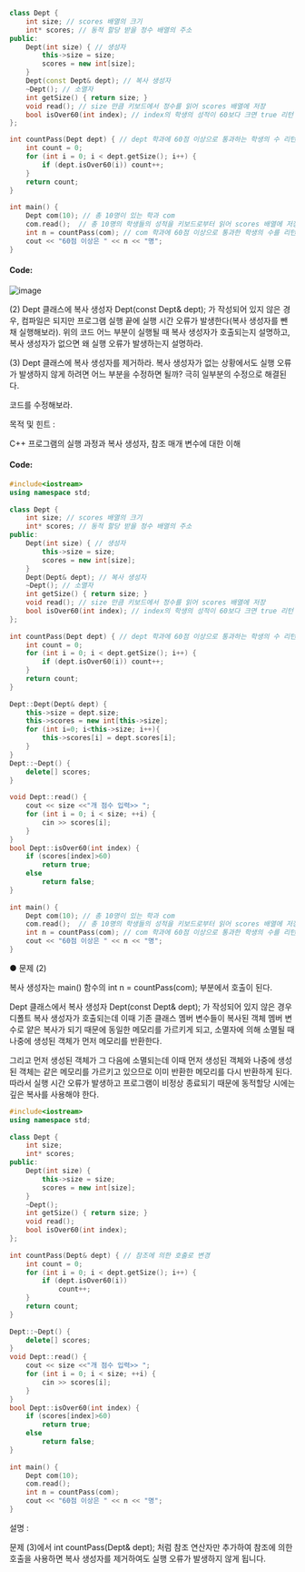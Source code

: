 

```cpp
class Dept {
    int size; // scores 배열의 크기 
    int* scores; // 동적 할당 받을 정수 배열의 주소 
public:
    Dept(int size) { // 생성자 
        this->size = size;
        scores = new int[size];
    }
    Dept(const Dept& dept); // 복사 생성자 
    ~Dept(); // 소멸자 
    int getSize() { return size; }
    void read(); // size 만큼 키보드에서 정수를 읽어 scores 배열에 저장 
    bool isOver60(int index); // index의 학생의 성적이 60보다 크면 true 리턴 
};
```

```cpp
int countPass(Dept dept) { // dept 학과에 60점 이상으로 통과하는 학생의 수 리턴 
    int count = 0;
    for (int i = 0; i < dept.getSize(); i++) {
        if (dept.isOver60(i)) count++;
    }
    return count;
}
 
int main() {
    Dept com(10); // 총 10명이 있는 학과 com 
    com.read();  // 총 10명의 학생들의 성적을 키보드로부터 읽어 scores 배열에 저장 
    int n = countPass(com); // com 학과에 60점 이상으로 통과한 학생의 수를 리턴 
    cout << "60점 이상은 " << n << "명";
}
```

#### **Code:**
![image](https://img1.daumcdn.net/thumb/R1280x0/?scode=mtistory2&fname=https%3A%2F%2Fk.kakaocdn.net%2Fdn%2F0x6ZK%2FbtqCvzd4Du1%2FNPup8rbKJEorkCdEWa47zK%2Fimg.png)

(2) Dept 클래스에 복사 생성자 Dept(const Dept& dept); 가 작성되어 있지 않은 경우, 컴파일은 되지만 프로그램 실행 끝에 실행 시간 오류가 발생한다(복사 생성자를 뺀 채 실행해보라).
위의 코드 어느 부분이 실행될 때 복사 생성자가 호출되는지 설명하고, 복사 생성자가 없으면 왜 실행 오류가 발생하는지 설명하라.

(3) Dept 클래스에 복사 생성자를 제거하라. 복사 생성자가 없는 상황에서도 실행 오류가 발생하지 않게 하려면 어느 부분을 수정하면 될까? 극히 일부분의 수정으로 해결된다. 

코드를 수정해보라.

 

목적 및 힌트 :

C++ 프로그램의 실행 과정과 복사 생성자, 참조 매개 변수에 대한 이해

#### **Code:**
```cpp
#include<iostream>
using namespace std;
 
class Dept {
    int size; // scores 배열의 크기 
    int* scores; // 동적 할당 받을 정수 배열의 주소 
public:
    Dept(int size) { // 생성자 
        this->size = size;
        scores = new int[size];
    }
    Dept(Dept& dept); // 복사 생성자 
    ~Dept(); // 소멸자 
    int getSize() { return size; }
    void read(); // size 만큼 키보드에서 정수를 읽어 scores 배열에 저장 
    bool isOver60(int index); // index의 학생의 성적이 60보다 크면 true 리턴 
};
 
int countPass(Dept dept) { // dept 학과에 60점 이상으로 통과하는 학생의 수 리턴 
    int count = 0;
    for (int i = 0; i < dept.getSize(); i++) {
        if (dept.isOver60(i)) count++;
    }
    return count;
}
 
Dept::Dept(Dept& dept) {
    this->size = dept.size;
    this->scores = new int[this->size];
    for (int i=0; i<this->size; i++){
        this->scores[i] = dept.scores[i];
    }
}
Dept::~Dept() {
    delete[] scores;
}
 
void Dept::read() {
    cout << size <<"개 점수 입력>> ";
    for (int i = 0; i < size; ++i) {
        cin >> scores[i];
    }
}
bool Dept::isOver60(int index) {
    if (scores[index]>60) 
        return true;
    else 
        return false;
}
 
int main() {
    Dept com(10); // 총 10명이 있는 학과 com 
    com.read();  // 총 10명의 학생들의 성적을 키보드로부터 읽어 scores 배열에 저장 
    int n = countPass(com); // com 학과에 60점 이상으로 통과한 학생의 수를 리턴 
    cout << "60점 이상은 " << n << "명";
}
```

● 문제 (2)

복사 생성자는 main() 함수의 int n = countPass(com); 부분에서 호출이 된다.

Dept 클래스에서 복사 생성자 Dept(const Dept& dept); 가 작성되어 있지 않은 경우 디폴트 복사 생성자가 호출되는데 
이때 기존 클래스 멤버 변수들이 복사된 객체 멤버 변수로 얕은 복사가 되기 때문에 동일한 메모리를 가르키게 되고, 소멸자에 의해 소멸될 때 나중에 생성된 객체가 먼저 메모리를 반환한다. 


그리고 먼저 생성된 객체가 그 다음에 소멸되는데 이때 먼저 생성된 객체와 나중에 생성된 객체는 같은 메모리를 가르키고 있으므로 이미 반환한 메모리를 다시 반환하게 된다. 
따라서 실행 시간 오류가 발생하고 프로그램이 비정상 종료되기 때문에 동적할당 시에는 깊은 복사를 사용해야 한다.

```cpp
#include<iostream>
using namespace std;
 
class Dept {
    int size; 
    int* scores;
public:
    Dept(int size) {
        this->size = size;
        scores = new int[size];
    }
    ~Dept();
    int getSize() { return size; }
    void read();
    bool isOver60(int index);
};
 
int countPass(Dept& dept) { // 참조에 의한 호출로 변경 
    int count = 0;
    for (int i = 0; i < dept.getSize(); i++) {
        if (dept.isOver60(i)) 
            count++;
    }
    return count;
}
 
Dept::~Dept() {
    delete[] scores;
}
void Dept::read() {
    cout << size <<"개 점수 입력>> ";
    for (int i = 0; i < size; ++i) {
        cin >> scores[i];
    }
}
bool Dept::isOver60(int index) {
    if (scores[index]>60) 
        return true;
    else 
        return false;
}
 
int main() {
    Dept com(10); 
    com.read(); 
    int n = countPass(com); 
    cout << "60점 이상은 " << n << "명";
}
```
설명 :

문제 (3)에서 int countPass(Dept& dept); 처럼 참조 연산자만 추가하여 참조에 의한 호출을 사용하면 복사 생성자를 제거하여도 실행 오류가 발생하지 않게 됩니다. 
